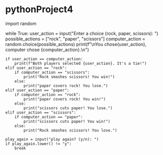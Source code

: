 # pythonProject4
import random

while True:
    user_action = input("Enter a choice (rock, paper, scissors): ")
    possible_actions = ["rock", "paper", "scissors"]
    computer_action = random.choice(possible_actions)
    print(f"\nYou chose{user_action}, computer chose {computer_action}.\n")

    if user_action == computer_action:
        print(f"Both players selected {user_action}. It's a tie!")
    elif user_action == "rock":
        if computer_action == "scissors":
            print("Rock smashes scissors! You win!")
        else:
            print("paper covers rock! You lose.")
    elif user_action == "paper":
        if computer_action == "rock":
            print("paper covers rock! You win!")
        else:
            print("scissors cuts paper! You lose.")
    elif user_action == "scissors":
        if computer_action == "paper":
            print("scissors cuts paper! You win!")
        else:
            print("Rock smashes scissors! You lose.")

    play_again = input("play again? (y/n): ")
    if play_again.lower() != "y":
        break
